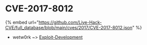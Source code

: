 # CVE-2017-8012
{% embed url="https://github.com/Live-Hack-CVE/full_database/blob/main/cves/2017/CVE-2017-8012.json" %}

* wetw0rk ~> [Exploit-Development](https://www.alice-snow.ru/2017/database/cve-2017-8012/exploit-development-wetw0rk)